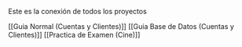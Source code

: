 
Este es la conexión de todos los proyectos

[[Guia Normal (Cuentas y Clientes)]]
[[Guia Base de Datos (Cuentas y Clientes)]]
[[Practica de Examen (Cine)]]

